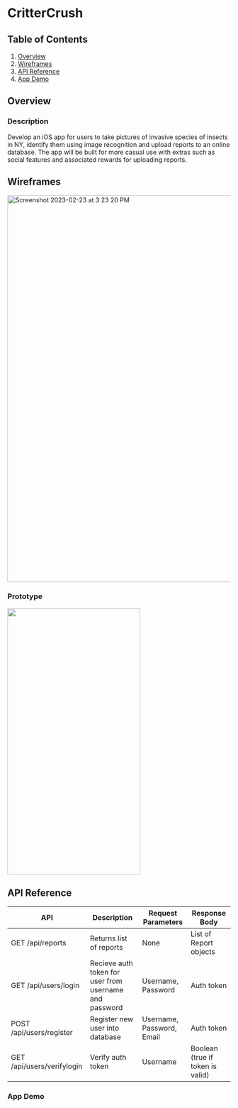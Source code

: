 # CritterCrush

## Table of Contents
1. [Overview](#Overview)
2. [Wireframes](#Wireframes)
3. [API Reference](#API_Reference)
4. [App Demo](#App_Demo)

## Overview
### Description
Develop an iOS app for users to take pictures of invasive species of insects in NY, identify them using image recognition and upload reports to an online database. The app will be built for more casual use with extras such as social features and associated rewards for uploading reports.

## Wireframes
<img width="872" alt="Screenshot 2023-02-23 at 3 23 20 PM" src="https://user-images.githubusercontent.com/56377738/221021733-8d9b9651-3682-4d67-bcf8-11ec70a17b88.png">

### Prototype
<img src="http://g.recordit.co/O2gJGXhWig.gif" width="300" height="600">

## API Reference
|        API        |    Description   | Request Parameters | Response Body |
| ----------------- | ---------------- | ----------------- | ------------- |
| GET /api/reports      | Returns list of reports | None | List of Report objects |
| GET /api/users/login | Recieve auth token for user from username and password | Username, Password | Auth token |
| POST /api/users/register | Register new user into database | Username, Password, Email | Auth token |
| GET /api/users/verifylogin | Verify auth token | Username | Boolean (true if token is valid) |

### App Demo
